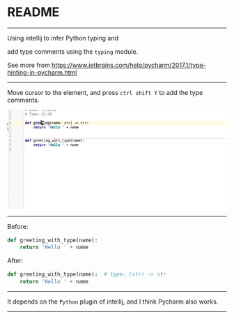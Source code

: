 # README
---

Using intellij to infer Python typing and

add type comments using the `typing` module.

See more from https://www.jetbrains.com/help/pycharm/2017.1/type-hinting-in-pycharm.html

---

Move cursor to the element, and press `ctrl shift Y`  to add the type comments.

![typing-comments-added](imgs/typing-comments-added.gif)


---

Before:

```python
def greeting_with_type(name):
    return 'Hello ' + name
```

After:
```python
def greeting_with_type(name):  # type: (str) -> str
    return 'Hello ' + name

```


---

It depends on the `Python` plugin of intellij, and I think Pycharm also works.


---

